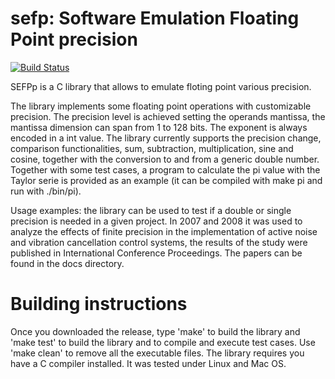 sefp: Software Emulation Floating Point precision
====
[![Build Status](https://travis-ci.org/martinamaggio/sefp.png)](https://travis-ci.org/martinamaggio/sefp)

SEFPp is a C library that allows to emulate floting point various precision.

The library implements some floating point operations with customizable precision. The precision level is achieved setting the operands mantissa, the mantissa dimension can span from 1 to 128 bits. The exponent is always encoded in a int value.
The library currently supports the precision change, comparison functionalities, sum, subtraction, multiplication, sine and cosine, together with the conversion to and from a generic double number. Together with some test cases, a program to calculate the pi value with the Taylor serie is provided as an example (it can be compiled with make pi and run with ./bin/pi). 

Usage examples: the library can be used to test if a double or single precision is needed in a given project.
In 2007 and 2008 it was used to analyze the effects of finite precision in the implementation of active noise and vibration cancellation control systems, the results of the study were published in International Conference Proceedings. The papers can be found in the docs directory.



Building instructions
====

Once you downloaded the release, type 'make' to build the library and 'make test' to build the library and to compile and execute test cases. Use 'make clean' to remove all the executable files.
The library requires you have a C compiler installed. It was tested under Linux and Mac OS.
